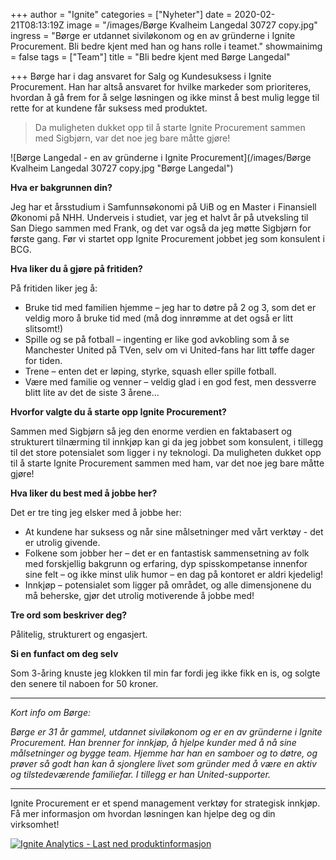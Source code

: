 +++
author = "Ignite"
categories = ["Nyheter"]
date = 2020-02-21T08:13:19Z
image = "/images/Børge Kvalheim Langedal 30727 copy.jpg"
ingress = "Børge er utdannet siviløkonom og en av gründerne i Ignite Procurement. Bli bedre kjent med han og hans rolle i teamet."
showmainimg = false
tags = ["Team"]
title = "Bli bedre kjent med Børge Langedal"

+++
Børge har i dag ansvaret for Salg og Kundesuksess i Ignite Procurement. Han har altså ansvaret for hvilke markeder som prioriteres, hvordan å gå frem for å selge løsningen og ikke minst å best mulig legge til rette for at kundene får suksess med produktet.

> Da muligheten dukket opp til å starte Ignite Procurement sammen med Sigbjørn, var det noe jeg bare måtte gjøre!

![Børge Langedal - en av gründerne i Ignite Procurement](/images/Børge Kvalheim Langedal 30727 copy.jpg "Børge Langedal")

**Hva er bakgrunnen din?**

Jeg har et årsstudium i Samfunnsøkonomi på UiB og en Master i Finansiell Økonomi på NHH. Underveis i studiet, var jeg et halvt år på utveksling til San Diego sammen med Frank, og det var også da jeg møtte Sigbjørn for første gang. Før vi startet opp Ignite Procurement jobbet jeg som konsulent i BCG.

**Hva liker du å gjøre på fritiden?**

På fritiden liker jeg å:

* Bruke tid med familien hjemme – jeg har to døtre på 2 og 3, som det er veldig moro å bruke tid med (må dog innrømme at det også er litt slitsomt!)
* Spille og se på fotball – ingenting er like god avkobling som å se Manchester United på TVen, selv om vi United-fans har litt tøffe dager for tiden.
* Trene – enten det er løping, styrke, squash eller spille fotball.
* Være med familie og venner – veldig glad i en god fest, men dessverre blitt lite av det de siste 3 årene...

**Hvorfor valgte du å starte opp Ignite Procurement?**

Sammen med Sigbjørn så jeg den enorme verdien en faktabasert og strukturert tilnærming til innkjøp kan gi da jeg jobbet som konsulent, i tillegg til det store potensialet som ligger i ny teknologi. Da muligheten dukket opp til å starte Ignite Procurement sammen med ham, var det noe jeg bare måtte gjøre!

**Hva liker du best med å jobbe her?**

Det er tre ting jeg elsker med å jobbe her:

* At kundene har suksess og når sine målsetninger med vårt verktøy - det er utrolig givende.
* Folkene som jobber her – det er en fantastisk sammensetning av folk med forskjellig bakgrunn og erfaring, dyp spisskompetanse innenfor sine felt – og ikke minst ulik humor – en dag på kontoret er aldri kjedelig!
* Innkjøp – potensialet som ligger på området, og alle dimensjonene du må beherske, gjør det utrolig motiverende å jobbe med!

**Tre ord som beskriver deg?**

Pålitelig, strukturert og engasjert.

**Si en funfact om deg selv**

Som 3-åring knuste jeg klokken til min far fordi jeg ikke fikk en is, og solgte den senere til naboen for 50 kroner.

***

_Kort info om Børge:_

_Børge er 31 år gammel, utdannet siviløkonom og er en av gründerne i Ignite Procurement. Han brenner for innkjøp, å hjelpe kunder med å nå sine målsetninger og bygge team. Hjemme har han en samboer og to døtre, og prøver så godt han kan å sjonglere livet som gründer med å være en aktiv og tilstedeværende familiefar. I tillegg er han United-supporter._

***

Ignite Procurement er et spend management verktøy for strategisk innkjøp. Få mer informasjon om hvordan løsningen kan hjelpe deg og din virksomhet!

[![](https://www.ignite.no/images/Last%20ned%20produktinfo%20-%201200%20x100.png "Ignite Analytics - Last ned produktinformasjon")](https://www.ignite.no/ignite-analytics/produktinformasjon/ "Ignite Analytics - Last ned produktinformasjon")